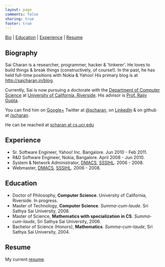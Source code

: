 ```yaml
---
layout: page
comments: false
sharing: true
footer: true
---
```


[Bio](#bio) | [Education](#ed) | [Experience](#exp) | [Resume](#resume)

<a name="bio">Biography</a> 
------------

Sai Charan is a researcher, programmer, hacker & 'tinkerer'. He loves to build things &amp; break things (constructively, of course!). In the past, he has held full-time positions with Nokia &amp; Yahoo! His primary blog is at <a href="http://saicharan.in/blog">http://saicharan.in/blog</a>.

Currently, Sai is now pursuing a doctorate with the <a href="http://www.cs.ucr.edu/index.php">Department of Computer Science</a> at <a href="http://www.ucr.edu">University of California, Riverside</a>. His advisor is <a href="http://www.cs.ucr.edu/~gupta/">Prof. Rajiv Gupta</a>.

You can find him on <a rel="me" href="https://plus.google.com/111168674571731850317">Google+</a> Twitter at&nbsp;<a title="Twitter" target="_blank" href="https://twitter.com/scharan">@scharan</a>, on&nbsp;<a title="LinkedIn profile" target="_blank" href="http://www.linkedin.com/in/scharan">LinkedIn</a>&nbsp;&amp;&nbsp;on github at&nbsp;<a title="Github" target="_blank" href="https://github.com/scharan">/scharan</a>.

He can be reached at <a title="e-mail Sai Charan" target="_self" href="mailto:scharan-nospam-cs.ucr.edu">scharan  at cs.ucr.edu</a>

<a name="exp">Experience</a>
---------
+ Sr. Software Engineer, Yahoo! Inc. Bangalore. Jun 2010 - Feb 2011.
+ R&amp;D Software Engineer, Nokia, Bangalore. April 2008 - Jun 2010.
+ System &amp; Network Administrator, [DMACS](http://sssihl.edu.in/dnn/Campuses/PrasanthiNilayamCampus/Departments/DepartmentofMathematicsAndComputerScience/Overview/tabid/262/Default.aspx), [SSSIHL](http://sssihl.edu.in). 2006 - 2008.
+ Webmaster, [DMACS](http://sssihl.edu.in/dnn/Campuses/PrasanthiNilayamCampus/Departments/DepartmentofMathematicsAndComputerScience/Overview/tabid/262/Default.aspx), [SSSIHL](http://sssihl.edu.in). 2006 - 2008.

<a name="ed">Education</a>
---------
+ Doctor of Philosophy, **Computer Science**. University of California, Riverside. In progress.
+ Master of Technology, **Computer Science**. _Summa-cum-laude_. Sri Sathya Sai University, 2008.
+ Master of Science, **Mathematics with specialization in CS**. _Summa-cum-laude_, Sri Sathya Sai University, 2006.
+ Bachelor of Science (Honors), **Mathematics**. _Summa-cum-laude_, Sri Sathya Sai University, 2004.

<a name="resume">Resume</a>
------
My current [resume](/assets/SaiCharan.pdf).

